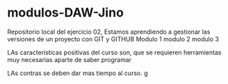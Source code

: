 # modulos-DAW-Jino
 Repositorio local del ejercicio 02, Estamos aprendiendo a gestionar las versiones de un proyecto con GIT y GITHUB
Modulo 1
modulo 2
modulo 3

LAs caracteristicas positivas del curso son, que se requieren herramientas muy necesarias aparte de saber programar

LAs contras se deben dar mas tiempo al curso.
g